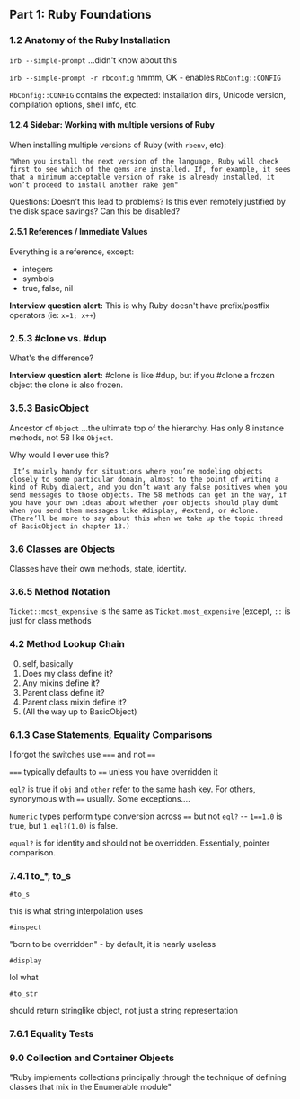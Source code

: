 ## Part 1: Ruby Foundations


### 1.2 Anatomy of the Ruby Installation

`irb --simple-prompt`  ...didn't know about this

`irb --simple-prompt -r rbconfig`  hmmm, OK - enables `RbConfig::CONFIG`

`RbConfig::CONFIG` contains the expected: installation dirs, Unicode version, compilation options, shell info, etc.

#### 1.2.4 Sidebar: Working with multiple versions of Ruby

When installing multiple versions of Ruby (with `rbenv`, etc):

`"When you install the next version of the language, Ruby will check first to see which of the gems are installed. If, for example, it sees that a minimum acceptable version of rake is already installed, it won’t proceed to install another rake gem"`

Questions: Doesn't this lead to problems? Is this even remotely justified by the disk space savings? Can this be disabled?

#### 2.5.1 References / Immediate Values

Everything is a reference, except:

- integers
- symbols
- true, false, nil

**Interview question alert:** This is why Ruby doesn't have prefix/postfix operators (ie: `x=1; x++`)

### 2.5.3 #clone vs. #dup

What's the difference?

**Interview question alert:** #clone is like #dup, but if you #clone a frozen object the clone is also frozen.

### 3.5.3 BasicObject

Ancestor of `Object` ...the ultimate top of the hierarchy. Has only 8 instance methods, not 58 like `Object`.

Why would I ever use this?

```
 It’s mainly handy for situations where you’re modeling objects closely to some particular domain, almost to the point of writing a kind of Ruby dialect, and you don’t want any false positives when you send messages to those objects. The 58 methods can get in the way, if you have your own ideas about whether your objects should play dumb when you send them messages like #display, #extend, or #clone. (There’ll be more to say about this when we take up the topic thread of BasicObject in chapter 13.)
```

### 3.6 Classes are Objects

Classes have their own methods, state, identity.

### 3.6.5 Method Notation

`Ticket::most_expensive` is the same as `Ticket.most_expensive` (except, `::` is just for class methods

### 4.2 Method Lookup Chain

0. self, basically
1. Does my class define it?
2. Any mixins define it?
3. Parent class define it?
4. Parent class mixin define it?
5. (All the way up to BasicObject)

### 6.1.3 Case Statements, Equality Comparisons

I forgot the switches use `===` and not `==`

`===` typically defaults to `==` unless you have overridden it

`eql?` is true if `obj` and `other` refer to the same hash key. For others, synonymous with `==` usually. Some exceptions....

`Numeric` types perform type conversion across `==` but not `eql?` -- `1==1.0` is true, but `1.eql?(1.0)` is false.

`equal?` is for identity and should not be overridden. Essentially, pointer comparison.

### 7.4.1 to_*, to_s

`#to_s`

  this is what string interpolation uses

`#inspect`

  "born to be overridden" - by default, it is nearly useless

`#display`

  lol what

`#to_str`

  should return stringlike object, not just a string representation

### 7.6.1 Equality Tests


### 9.0 Collection and Container Objects

"Ruby implements collections principally through the technique of defining classes that mix in the Enumerable module"

